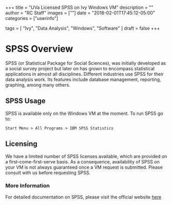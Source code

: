 +++
title = "UVa Licensed SPSS on Ivy Windows VM"
description = ""
author = "RC Staff"
images = [""]
date = "2018-02-01T17:45:12-05:00"
categories = ["userinfo"]

tags = [
    "Ivy", 
    "Data Analysis",
    "Windows",
    "Software"
]
draft = false
+++

# SPSS Overview

SPSS (or Statistical Package for Social Sciences), was initially developed as a social survey project but later on has grown to encompass statistical
applications in almost all disciplines. Different industries use SPSS for their data analysis work. Its features include database management, reporting,
graphing, among many others. 

## SPSS Usage

SPSS is available only on the Windows VM at the moment. To run SPSS go to:

	Start Menu > All Programs > IBM SPSS Statistics


## Licensing

We have a limited number of SPSS licenses available, which are provided on a first-come-first-serve basis. 
As a consequence, availability of SPSS on your VM is not always guaranteed once a VM request is submitted.
Please consult with us before requesting SPSS.  


### More Information

For detailed documentation on SPSS, please visit the official website [here](https://www.ibm.com/docs/en/spss-statistics)